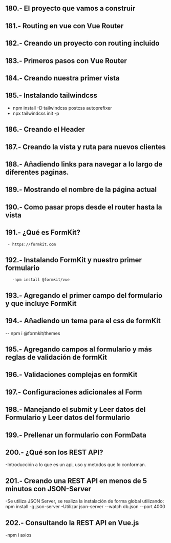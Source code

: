 ## 180.- El proyecto que vamos a construir 
## 181.- Routing en vue con Vue Router
## 182.- Creando un proyecto con routing incluido
## 183.- Primeros pasos con Vue Router
## 184.- Creando nuestra primer vista
## 185.- Instalando tailwindcss
- npm install -D tailwindcss postcss autoprefixer
- npx tailwindcss init -p
## 186.- Creando el Header
## 187.- Creando la vista y ruta para nuevos clientes

##  188.- Añadiendo links para navegar a lo largo de diferentes paginas.
##  189.- Mostrando el nombre de la página actual
##  190.- Como pasar props desde el router hasta la vista 
##  191.- ¿Qué es FormKit?
     - https://formkit.com
## 192.- Instalando FormKit y nuestro primer formulario
       -npm install @formkit/vue 
## 193.- Agregando el primer campo del formulario y que incluye FormKit

## 194.- Añadiendo un tema para el css de formKit
-- npm i @formkit/themes
## 195.- Agregando campos al formulario y más reglas de validación de formKit
## 196.- Validaciones complejas en formKit
## 197.- Configuraciones adicionales al Form
## 198.- Manejando el submit y Leer datos del Formulario y Leer datos del formulario
## 199.- Prellenar un formulario con FormData


## 200.- ¿Qué son los REST API?
-Introducción a lo que es un api, uso y metodos que lo conforman.
## 201.- Creando una REST API en menos de 5 minutos con JSON-Server
-Se utiliza JSON Server, se realiza la instalación de forma global utilizando:
npm install -g json-server
-Utilizar json-server --watch db.json --port 4000
## 202.- Consultando la REST API en Vue.js
-npm i axios